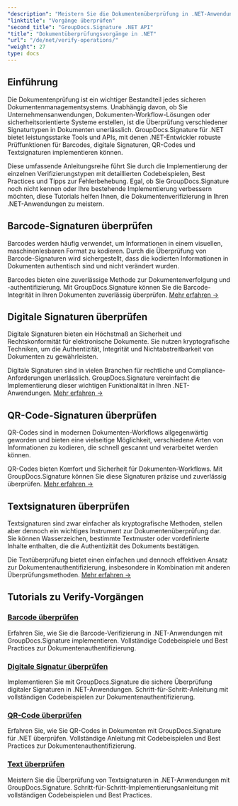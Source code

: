 ```yaml
---
"description": "Meistern Sie die Dokumentenüberprüfung in .NET-Anwendungen mit umfassenden Tutorials für Barcodes, digitale Signaturen, QR-Codes und Textauthentifizierung mit GroupDocs.Signature."
"linktitle": "Vorgänge überprüfen"
"second_title": "GroupDocs.Signature .NET API"
"title": "Dokumentüberprüfungsvorgänge in .NET"
"url": "/de/net/verify-operations/"
"weight": 27
type: docs
---
```

## Einführung

Die Dokumentenprüfung ist ein wichtiger Bestandteil jedes sicheren Dokumentenmanagementsystems. Unabhängig davon, ob Sie Unternehmensanwendungen, Dokumenten-Workflow-Lösungen oder sicherheitsorientierte Systeme erstellen, ist die Überprüfung verschiedener Signaturtypen in Dokumenten unerlässlich. GroupDocs.Signature für .NET bietet leistungsstarke Tools und APIs, mit denen .NET-Entwickler robuste Prüffunktionen für Barcodes, digitale Signaturen, QR-Codes und Textsignaturen implementieren können.

Diese umfassende Anleitungsreihe führt Sie durch die Implementierung der einzelnen Verifizierungstypen mit detaillierten Codebeispielen, Best Practices und Tipps zur Fehlerbehebung. Egal, ob Sie GroupDocs.Signature noch nicht kennen oder Ihre bestehende Implementierung verbessern möchten, diese Tutorials helfen Ihnen, die Dokumentenverifizierung in Ihren .NET-Anwendungen zu meistern.

## Barcode-Signaturen überprüfen

Barcodes werden häufig verwendet, um Informationen in einem visuellen, maschinenlesbaren Format zu kodieren. Durch die Überprüfung von Barcode-Signaturen wird sichergestellt, dass die kodierten Informationen in Dokumenten authentisch sind und nicht verändert wurden.

Barcodes bieten eine zuverlässige Methode zur Dokumentenverfolgung und -authentifizierung. Mit GroupDocs.Signature können Sie die Barcode-Integrität in Ihren Dokumenten zuverlässig überprüfen. [Mehr erfahren →](/net/verify-operations/verify-barcode/)

## Digitale Signaturen überprüfen

Digitale Signaturen bieten ein Höchstmaß an Sicherheit und Rechtskonformität für elektronische Dokumente. Sie nutzen kryptografische Techniken, um die Authentizität, Integrität und Nichtabstreitbarkeit von Dokumenten zu gewährleisten.


Digitale Signaturen sind in vielen Branchen für rechtliche und Compliance-Anforderungen unerlässlich. GroupDocs.Signature vereinfacht die Implementierung dieser wichtigen Funktionalität in Ihren .NET-Anwendungen. [Mehr erfahren →](/net/verify-operations/verify-digital/)

## QR-Code-Signaturen überprüfen

QR-Codes sind in modernen Dokumenten-Workflows allgegenwärtig geworden und bieten eine vielseitige Möglichkeit, verschiedene Arten von Informationen zu kodieren, die schnell gescannt und verarbeitet werden können.

QR-Codes bieten Komfort und Sicherheit für Dokumenten-Workflows. Mit GroupDocs.Signature können Sie diese Signaturen präzise und zuverlässig überprüfen. [Mehr erfahren →](/net/verify-operations/verify-qr-code/)

## Textsignaturen überprüfen

Textsignaturen sind zwar einfacher als kryptografische Methoden, stellen aber dennoch ein wichtiges Instrument zur Dokumentenüberprüfung dar. Sie können Wasserzeichen, bestimmte Textmuster oder vordefinierte Inhalte enthalten, die die Authentizität des Dokuments bestätigen.

Die Textüberprüfung bietet einen einfachen und dennoch effektiven Ansatz zur Dokumentenauthentifizierung, insbesondere in Kombination mit anderen Überprüfungsmethoden. [Mehr erfahren →](/net/verify-operations/verify-text/)

## Tutorials zu Verify-Vorgängen
### [Barcode überprüfen](./verify-barcode/)
Erfahren Sie, wie Sie die Barcode-Verifizierung in .NET-Anwendungen mit GroupDocs.Signature implementieren. Vollständige Codebeispiele und Best Practices zur Dokumentenauthentifizierung.

### [Digitale Signatur überprüfen](./verify-digital/)
Implementieren Sie mit GroupDocs.Signature die sichere Überprüfung digitaler Signaturen in .NET-Anwendungen. Schritt-für-Schritt-Anleitung mit vollständigen Codebeispielen zur Dokumentenauthentifizierung.

### [QR-Code überprüfen](./verify-qr-code/)
Erfahren Sie, wie Sie QR-Codes in Dokumenten mit GroupDocs.Signature für .NET überprüfen. Vollständige Anleitung mit Codebeispielen und Best Practices zur Dokumentenauthentifizierung.

### [Text überprüfen](./verify-text/)
Meistern Sie die Überprüfung von Textsignaturen in .NET-Anwendungen mit GroupDocs.Signature. Schritt-für-Schritt-Implementierungsanleitung mit vollständigen Codebeispielen und Best Practices.